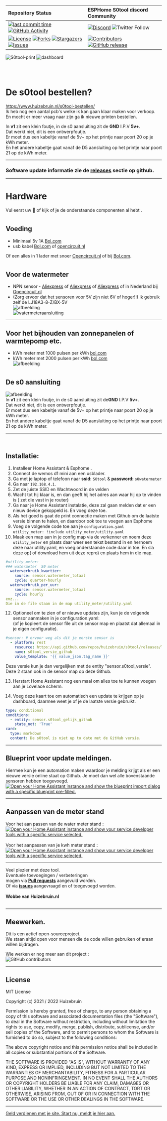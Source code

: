 | Repository Status | ESPHome S0tool discord Community |
| :--- | :--- |
| [![last commit time][github-last-commit]][github-master] [![GitHub Activity][commits-shield]][commits] | [![Discord][discord-shield]][discord] ![Twitter Follow](https://img.shields.io/twitter/follow/huizebruin?style=social) 
|  [![License][license-shield]](LICENSE) [![Forks][forks-shield]][forks-url] [![Stargazers][stars-shield]][stars-url] [![Issues][issues-shield]][issues-url] | [![Contributors][contributors-shield]][contributors-url] [![GitHub release](https://img.shields.io/github/release/huizebruin/s0tool.svg)](https://GitHub.com/huizebruin/s0tool/releases/)| 


![S0tool-print](./assets/s0tool-huizebruin.jpg) 
![dashboard](./assets/s0tool-dashboard.png)
 
<br><br>
# De s0tool bestellen?
https://www.huizebruin.nl/s0tool-bestellen/<br>
Ik heb nog een aantal pcb's welke ik kan gaan klaar maken voor verkoop.<br>
En mocht er meer vraag naar zijn ga ik nieuwe printen bestellen.

In <b>v1</b> zit een klein foutje, in de s0 aansluiting zit de <b>GND</b> I.P.V <b>5v+</b>.<br>
Dat werkt niet,  dit is een ontwerpfoutje. <br>
Er moet dus een kabeltje vanaf de 5v+ op het printje naar poort 20 op je kWh meter.<br>
En het andere kabeltje gaat vanaf de D5 aansluiting op het printje naar poort 21 op de kWh meter.


***

### Software update informatie zie de [releases](https://github.com/huizebruin/s0tool/releases) sectie op github.
***

# Hardware
Vul eerst uw  🛒 of kijk of je de onderstaande componenten al hebt .
#
## Voeding
- Minimaal 5v 1A [Bol.com](https://partner.bol.com/click/click?p=2&t=url&s=1097464&f=TXL&url=https%3A%2F%2Fwww.bol.com%2Fnl%2Fnl%2Fp%2Funiversal-usb-adapter-usb-stekker-usb-lader-blokje-universeel-zwart%2F9300000030638594%2F&name=Universal%20USB%20adapter%20-%20USB%20stekker%20-%20USB%20lader) 
- usb kabel [Bol.com](https://partner.bol.com/click/click?p=2&t=url&s=1097464&f=TXL&url=https%3A%2F%2Fwww.bol.com%2Fnl%2Fnl%2Fp%2Fzware-kwaliteit-0-3-m-usb-oplaadkabel-oplaadsnoer-kabel-voor-snelladen-past-ook-op-huawei-ascend-3-ideos-x3-mate-10-lite-mate-8-mate-s-p-smart-p10-lite-p8-lite%2F9200000124489693%2F&name=Zware%20kwaliteit%200%2C3%20m%20USB%20oplaadkabel.%20) of [opencircuit.nl](https://opencircuit.nl/product/Micro-USB-kabel-100cm-blauw-30AWG?affiliate=1VL4KIAMBZ)

Of een alles in 1 lader met snoer [Opencircuit.nl](https://opencircuit.nl/product/5V-2.5A-Adapter-Micro-USB-B-Raspberry-Pi?affiliate=1VL4KIAMBZ) of bij [Bol.com](https://partner.bol.com/click/click?p=2&t=url&s=1097464&f=TXL&url=https%3A%2F%2Fwww.bol.com%2Fnl%2Fnl%2Fp%2Fxssive-usb-lader-met-micro-usb-kabel-voor-motorola-smartphones-o-a-moto-x-moto-g-moto-e-nexus-6%2F9200000055360796%2F&name=Xssive%20USB%20Lader%20met%20Micro%20USB%20Kabel%20).
#
## Voor de watermeter
- NPN sensor - [Aliexpress](https://s.click.aliexpress.com/e/_AaxBxa) of [Aliexpress](https://s.click.aliexpress.com/e/_ADG3ri) of [Aliexpress](https://s.click.aliexpress.com/e/_A4Lsko) of in Nederland bij [Opencircuit.nl](https://opencircuit.nl/product/lj18a3-8-z-bx-5v-nabijheids-sensor-n-o-npn-8mm?affiliate=1VL4KIAMBZ)
- (Zorg ervoor dat het sensoren voor 5V zijn niet 6V of hoger!!) Ik gebruik zelf de LJ18A3-8-Z/BX-5V <br> ![afbeelding](./assets/water-npn.png)<br>![watermeteraansluiting](./assets/s0tool-watermeter.jpg)<br>
***
## Voor het bijhouden van zonnepanelen of warmtepomp etc.
- kWh meter met 1000 pulsen per kWh [bol.com](https://partner.bol.com/click/click?p=2&t=url&s=1097464&f=TXL&url=https%3A%2F%2Fwww.bol.com%2Fnl%2Fnl%2Fp%2Fsdm120d-mid-1-fase-kwh-meter-met-puls-uitgang%2F9200000112029366%2F&name=SDM120D%20MID%20-%201%20Fase%20kWh%20meter%20met%20puls%20uitgang)
- kWh meter met 2000 pulsen per kWh [bol.com](https://partner.bol.com/click/click?p=2&t=url&s=1097464&f=TXL&url=https%3A%2F%2Fwww.bol.com%2Fnl%2Fnl%2Fp%2Felektronische-wattmeter-greenblue-gb173-voor-zowel-prive-als-handel-industrie%2F9200000115897616%2F&name=Elektronische%20wattmeter%20GreenBlue%20GB173) <br>
![afbeelding](./assets/kwh-s0.png)<br>
#
## De s0 aansluiting <br>
![afbeelding](./assets/kwh_Meter_Pulse.jpg)<br>
In <b>v1</b> zit een klein foutje, in de s0 aansluiting zit de<b>GND</b> I.P.V <b>5v+</b>.<br>
Dat werkt niet,  dit is een ontwerpfoutje. <br>
Er moet dus een kabeltje vanaf de 5v+ op het printje naar poort 20 op je kWh meter.<br>
En het andere kabeltje gaat vanaf de D5 aansluiting op het printje naar poort 21 op de kWh meter.
***
<br>

## Installatie: 

1. Installeer Home Assistant & Esphome .
2. Connect de wemos d1 mini aan een usblader.
3. Ga met je laptop of telefoon naar     <b>ssid:</b> ```S0tool``` &   <b> password:</b> ```s0watermeter```
4. Ga naar ```192.168.4.1```.
5. Zet de juiste SSID en Wachtwoord in de velden
6. Wacht tot hij klaar is, en dan geeft hij het adres aan waar hij op te vinden is ( zet die vast in je router)
7. Ga naar je Home Assistant instalatie, deze zal gaan melden dat er een nieuw device gekoppeld is. En voeg deze toe.
8. Als het goed is gaat de print connectie maken met Github om de laatste versie binnen te halen, en daardoor ook toe te voegen aan Esphome
9. Voeg de volgende code toe aan je 
``` configuration.yaml   ```
<br> ``` utility_meter: !include utility_meter/utility.yaml ```
10. Maak een map aan in je config map via de verkenner en noem deze ``` utility_meter ``` en plaats daar weer een tekst bestand in en hernoem deze naar utility.yaml, en voeg onderstaande code daar in toe. En sla deze op( of download hem uit deze repro) en plaats hem in die map.

``` yaml
#utility_meter:
### watermeter  S0 meter
  waterverbruik_kwartier:
    source: sensor.watermeter_totaal
    cycle: quarter-hourly
  waterverbruik_per_uur:
    source: sensor.watermeter_totaal
    cycle: hourly
enz...
Die in de file staan in de map utility_meter/utility.yaml  
```
12. Optioneel om te zien of er nieuwe updates zijn, kun je de volgende sensor aanmaken in je configuration.yaml:<br>
(of je kopieert de sensor file uit de sensor map en plaatst dat allemaal in je eigen configuratie).
```yaml
#sensor: # ervoor weg als dit je eerste sensor is
  - platform: rest
    resource: https://api.github.com/repos/huizebruin/s0tool/releases/latest
    name: s0tool_versie_github
    value_template: '​{{ value_json.tag_name }}​'

```
Deze versie kun je dan vergelijken met de entity "sensor.s0tool_versie".<br>
Deze 2 staan ook in de sensor map op deze Github.

13. Herstart Home Assistant nog een maal om alles toe te kunnen voegen aan je Lovelace scherm.

14. Voeg deze kaart toe om automatisch een update te krijgen op je dashboard, daarmee weet je of je de laatste versie gebruikt.

``` yaml
type: conditional
conditions:
  - entity: sensor.s0tool_gelijk_github
    state_not: 'True'
card:
  type: markdown
  content: De s0tool is niet up to date met de GitHub versie.
```

***

## Blueprint voor update meldingen.
Hiermee kun je een automation maken waardoor je melding krijgt als er een nieuwe versie online staat op Github.
Je moet dan wel alle bovenstaande sensoren hebben toegevoegd.
<br>
[![Open your Home Assistant instance and show the blueprint import dialog with a specific blueprint pre-filled.](https://my.home-assistant.io/badges/blueprint_import.svg)](https://my.home-assistant.io/redirect/blueprint_import/?blueprint_url=https%3A%2F%2Fgist.github.com%2Fhuizebruin%2Fcc87171b7974517497fbb55cd4bef83e)


***
## Aanpassen van de meter stand
Voor het aan passen van de water meter stand : 
[![Open your Home Assistant instance and show your service developer tools with a specific service selected.](https://my.home-assistant.io/badges/developer_call_service.svg)](https://my.home-assistant.io/redirect/developer_call_service/?service=ESPHome%3A+s0tool_meterstand_water)
<br><br>
Voor het aanpassen van je kwh meter stand : [![Open your Home Assistant instance and show your service developer tools with a specific service selected.](https://my.home-assistant.io/badges/developer_call_service.svg)](https://my.home-assistant.io/redirect/developer_call_service/?service=ESPHome%3A+s0tool_meterstand_kwh)
***

Veel plezier met deze tool.<br>
Eventuele toevoegingen / verbeteringen <br> mogen via <b>[Pull requests](https://github.com/huizebruin/s0tool/pulls)</b> aangevuld worden.<br> 
Of via <b>[issues](https://github.com/huizebruin/s0tool/issues) </b> aangevraagd en of toegevoegd worden.
<br><br><b>
Wobbe van Huizebruin.nl</b>
<br><br>

***

## Meewerken.
Dit is een actief open-sourceproject. <br>
We staan ​​altijd open voor mensen die de code willen gebruiken of eraan willen bijdragen.

Wie werken er nog meer aan dit project : <br>
![GitHub contributors](https://img.shields.io/github/contributors/huizebruin/s0tool?style=plastic)<br>
****

## License

MIT License

Copyright (c) 2021 / 2022 Huizebruin

Permission is hereby granted, free of charge, to any person obtaining a copy of this software and associated documentation files (the "Software"), to deal in the Software without restriction, including without limitation the rights to use, copy, modify, merge, publish, distribute, sublicense, and/or sell copies of the Software, and to permit persons to whom the Software is furnished to do so, subject to the following conditions:

The above copyright notice and this permission notice shall be included in all copies or substantial portions of the Software.

THE SOFTWARE IS PROVIDED "AS IS", WITHOUT WARRANTY OF ANY KIND, EXPRESS OR IMPLIED, INCLUDING BUT NOT LIMITED TO THE WARRANTIES OF MERCHANTABILITY, FITNESS FOR A PARTICULAR PURPOSE AND NONINFRINGEMENT. IN NO EVENT SHALL THE AUTHORS OR COPYRIGHT HOLDERS BE LIABLE FOR ANY CLAIM, DAMAGES OR OTHER LIABILITY, WHETHER IN AN ACTION OF CONTRACT, TORT OR OTHERWISE, ARISING FROM, OUT OF OR IN CONNECTION WITH THE SOFTWARE OR THE USE OR OTHER DEALINGS IN THE SOFTWARE.

***

<a href="https://tc.tradetracker.net/?c=27&amp;m=39668&amp;a=385034&amp;r=&amp;u=" target="_blank" rel="sponsored nofollow">Geld verdienen met je site. Start nu, meldt je hier aan.</a>




[commits-shield]: https://img.shields.io/github/commit-activity/m/huizebruin/s0tool.svg
[commits]: https://github.com/huizebruin/s0tool/commits/main
[github-last-commit]: https://img.shields.io/github/last-commit/huizebruin/s0tool.svg?style=plasticr
[github-master]: https://github.com/huizebruin/s0tool/commits/main
[license-shield]: https://img.shields.io/github/license/huizebruin/s0tool.svg
[discord-shield]: https://img.shields.io/discord/723629686093119650.svg?logo=discord&color=7289da
[discord]: https://discord.gg/bN8rC7gEng
[contributors-url]: https://github.com/huizebruin/s0tool/graphs/contributors
[contributors-shield]: https://img.shields.io/github/contributors/huizebruin/s0tool.svg
[forks-shield]: https://img.shields.io/github/forks/huizebruin/s0tool.svg
[forks-url]: https://github.com/huizebruin/s0tool/network/members
[stars-shield]: https://img.shields.io/github/stars/huizebruin/s0tool.svg
[stars-url]: https://github.com/huizebruin/s0tool/stargazers
[issues-shield]: https://img.shields.io/github/issues/huizebruin/s0tool.svg
[issues-url]: https://github.com/huizebruin/s0tool/issues
